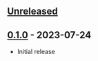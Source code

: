 ## [Unreleased]

## [0.1.0] - 2023-07-24

- Initial release

[Unreleased]: https://github.com/planningcenter/edna/compare/v1.0.0..main
[0.1.0]: https://github.com/planningcenter/edna/compare/502876a..v0.1.0
